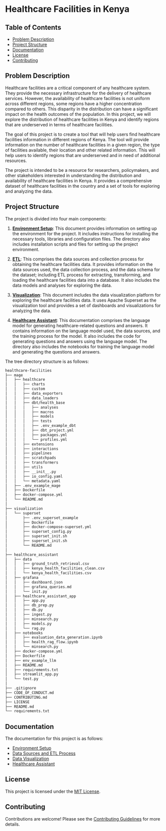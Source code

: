 # Healthcare Facilities in Kenya

## Table of Contents

- [Problem Description](#problem-description)
- [Project Structure](#project-structure)
- [Documentation](#documentation)
- [License](#license)
- [Contributing](#contributing)

## Problem Description

Healthcare facilities are a critical component of any healthcare system. They provide the necessary infrastructure for the delivery of healthcare services. However, the availability of healthcare facilities is not uniform across different regions, some regions have a higher concentration compared to others. This disparity in the distribution can have a significant impact on the health outcomes of the population. In this project, we will explore the distribution of healthcare facilities in Kenya and identify regions that are underserved in terms of healthcare facilities.

The goal of this project is to create a tool that will help users find healthcare facilities information in different regions of Kenya. The tool will provide information on the number of healthcare facilities in a given region, the type of facilities available, their location and other related information. This will help users to identify regions that are underserved and in need of additional resources.

The project is intended to be a resource for researchers, policymakers, and other stakeholders interested in understanding the distribution and availability of healthcare facilities in Kenya. It provides a comprehensive dataset of healthcare facilities in the country and a set of tools for exploring and analyzing the data.

## Project Structure

The project is divided into four main components:

1. [**Environment Setup**](bin/README.md): This document provides information on setting up the environment for the project. It includes instructions for installing the necessary tools, libraries and configuration files. The directory also includes installation scripts and files for setting up the project environment.

2. [**ETL**](mage/README.md): This comprises the data sources and collection process for obtaining the healthcare facilities data. It provides information on the data sources used, the data collection process, and the data schema for the dataset; including ETL process for extracting, transforming, and loading the healthcare facilities data into a database. It also includes the data models and analyses for exploring the data.

3. [**Visualization**](visualization/superset/README.md): This document includes the data visualization platform for exploring the healthcare facilities data. It uses Apache Superset as the visualization tool and provides a set of dashboards and visualizations for analyzing the data.

4. [**Healthcare Assistant**](healthcare_assistant/README.md): This documentation comprises the language model for generating healthcare-related questions and answers. It contains information on the language model used, the data sources, and the training process for the model. It also includes the code for generating questions and answers using the language model. The directory also includes the notebooks for training the language model and generating the questions and answers.

The tree directory structure is as follows:

```md
healthcare-facilities
├── mage
│   ├── healthcare
│   │   ├── charts
│   │   ├── custom
│   │   ├── data_exporters
│   │   ├── data_loaders
│   │   ├── dbt/health_base
│   │   │   ├── analyses
│   │   │   ├── macros
│   │   │   ├── models
│   │   │   ├── tests
│   │   │   ├── .env_example_dbt
│   │   │   ├── dbt_project.yml
│   │   │   ├── packages.yml
│   │   │   └── profiles.yml
│   │   ├── extensions
│   │   ├── interactions
│   │   ├── pipelines
│   │   ├── scratchpads
│   │   ├── transformers
│   │   ├── utils
│   │   ├── __init__.py
│   │   ├── io_config.yaml
│   │   └── metadata.yaml
│   ├── .env_example_mage
│   ├── Dockerfile
│   ├── docker-compose.yml
│   └── README.md
│
├── visualization
│   └── superset
│       ├── .env_superset_example
│       ├── Dockerfile
│       ├── docker-compose-superset.yml
│       ├── superset_config.py
│       ├── superset_init.sh
│       ├── superset_init.sh
│       └── README.md
│
├── healthcare_assistant
│   ├── data
│   │   ├── ground_truth_retrieval.csv
│   │   ├── kenya_health_facilities_clean.csv
│   │   └── kenya_health_facilities.csv
│   ├── grafana
│   │   ├── dashboard.json
│   │   ├── grafana_queries.md
│   │   └── init.py
│   ├── healthcare_assistant_app
│   │   ├── app.py
│   │   ├── db_prep.py
│   │   ├── db.py
│   │   ├── ingest.py
│   │   ├── minsearch.py
│   │   ├── models.py
│   │   └── rag.py
│   ├── notebooks
│   │   ├── evaluation_data_generation.ipynb
│   │   ├── health_rag_flow.ipynb
│   │   └── minsearch.py
│   ├── docker-compose.yml
│   ├── Dockerfile
│   ├── env_example_llm
│   ├── README.md
│   ├── requirements.txt
│   ├── streamlit_app.py
│   └── test.py
│
├── .gitignore
├── CODE_OF_CONDUCT.md
├── CONTRIBUTING.md
├── LICENSE
├── README.md
└── requirements.txt
```

## Documentation

The documentation for this project is as follows:

- [Environment Setup](bin/README.md)
- [Data Sources and ETL Process](mage/README.md)
- [Data Visualization](visualization/superset/README.md)
- [Healthcare Assistant](healthcare_assistant/README.md)

## License

This project is licensed under the [MIT License](LICENSE).

## Contributing

Contributions are welcome! Please see the [Contributing Guidelines](CONTRIBUTING.md) for more details.
